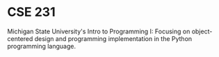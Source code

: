 # CSE 231
Michigan State University's Intro to Programming I: Focusing on object-centered design and programming implementation in the Python programming language.
